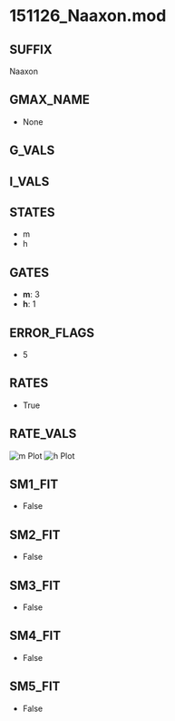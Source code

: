 # 151126_Naaxon.mod

## SUFFIX

Naaxon

## GMAX_NAME

- None

## G_VALS


## I_VALS


## STATES

- m
- h

## GATES

- **m**: 3
- **h**: 1

## ERROR_FLAGS

- 5

## RATES

- True

## RATE_VALS

![m Plot](/Users/pbozelos/Dropbox/icg-Chai-Panos/supermodels/output_markdown_files/Na/151126_Naaxon.mod/images/m.png)
![h Plot](/Users/pbozelos/Dropbox/icg-Chai-Panos/supermodels/output_markdown_files/Na/151126_Naaxon.mod/images/h.png)

## SM1_FIT

- False

## SM2_FIT

- False

## SM3_FIT

- False

## SM4_FIT

- False

## SM5_FIT

- False

